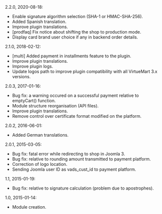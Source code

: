 2.2.0, 2020-08-18:
- Enable signature algorithm selection (SHA-1 or HMAC-SHA-256).
- Added Spanish translation.
- Improve plugin translations.
- [prodfaq] Fix notice about shifting the shop to production mode.
- Display card brand user choice if any in backend order details.

2.1.0, 2018-02-12:
- [multi] Added payment in installments feature to the plugin.
- Improve plugin translations.
- Improve plugin logs.
- Update logos path to improve plugin compatibility with all VirtueMart 3.x versions.

2.0.3, 2017-01-16:
- Bug fix: a warning occured on a successful payment relative to emptyCart() function.
- Module structure reorganisation (API files).
- Improve plugin translations.
- Remove control over certificate format modified on the platform.

2.0.2, 2016-06-01:
- Added German translations.

2.0.1, 2015-03-05:
- Bug fix: fatal error while redirecting to shop in Joomla 3.
- Bug fix: relative to rounding amount transmitted to payment platform.
- Correction of logo location.
- Sending Joomla user ID as vads_cust_id to payment platform.

1.1, 2015-01-19:
- Bug fix: relative to signature calculation (problem due to apostrophes).

1.0, 2015-01-14:
- Module creation.